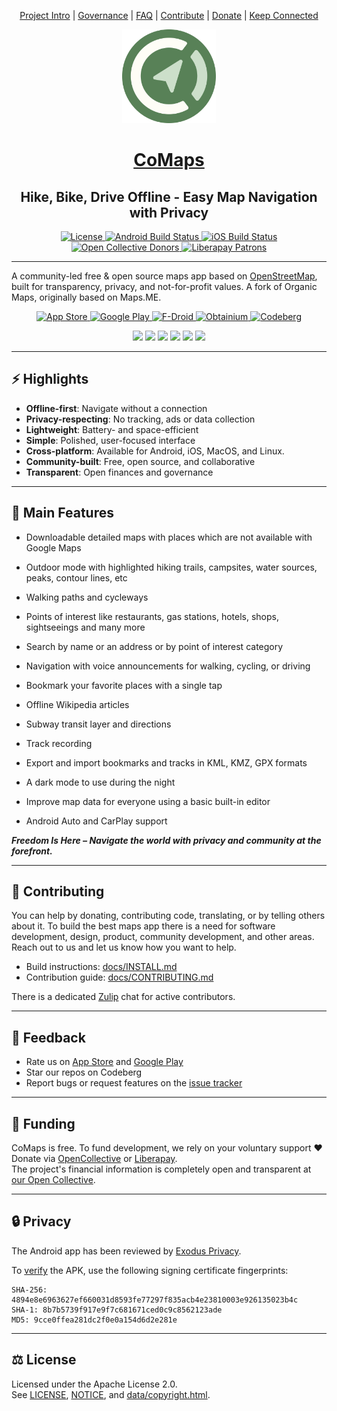<!-- Navigation Bar -->
<p align="center">
  <a href="https://codeberg.org/comaps#comaps">Project Intro</a> |
  <a href="https://codeberg.org/comaps/Governance#comaps-project-governance-docs">Governance</a> |
  <a href="https://codeberg.org/comaps/Governance/src/branch/main/FAQ.md">FAQ</a> |
  <a href="#contributing">Contribute</a> |
  <a href="https://www.comaps.app/donate">Donate</a> |
  <a href="https://codeberg.org/comaps#keep-connected">Keep Connected</a>
</p>

<div align="center" >
<img src="docs/badges/logo.svg" width="150">
</div>


<div align="center">
<h1><a href="https://comaps.app/">CoMaps</a></h1>
<h2>Hike, Bike, Drive Offline - Easy Map Navigation with Privacy</h2>
</div>
<div align="center">
  <p align="center">
    <a href="LICENSE">
      <img src="https://img.shields.io/github/license/comaps/comaps?style=for-the-badge&logo=opensourceinitiative&logoColor=white&color=588157" alt="License"/>
    </a>
    <a href="https://github.com/comaps/comaps/actions/workflows/android-check.yaml">
      <img src="https://img.shields.io/github/actions/workflow/status/comaps/comaps/.github/workflows/android-check.yaml?label=Android%20Build&logo=android&logoColor=white&style=for-the-badge&color=588157" alt="Android Build Status"/>
    </a>
    <a href="https://github.com/comaps/comaps/actions/workflows/ios-check.yaml">
      <img src="https://img.shields.io/github/actions/workflow/status/comaps/comaps/.github/workflows/ios-check.yaml?label=iOS%20Build&logo=apple&logoColor=white&style=for-the-badge&color=588157" alt="iOS Build Status"/>
    </a>
    <a href="https://opencollective.com/comaps">
      <img src="https://img.shields.io/opencollective/all/comaps?label=Open%20Collective%20Donors&logo=opencollective&logoColor=white&style=for-the-badge&color=588157" alt="Open Collective Donors"/>
    </a>
    <a href="https://liberapay.com/CoMaps">
      <img src="https://img.shields.io/liberapay/patrons/CoMaps.svg?label=Liberapay%20Patrons&logo=liberapay&logoColor=white&style=for-the-badge&color=588157" alt="Liberapay Patrons"/>
    </a>
  </p>
</div>

---

A community-led free & open source maps app based on [OpenStreetMap](https://www.openstreetmap.org), built for transparency, privacy, and not-for-profit values. A fork of Organic Maps, originally based on Maps.ME.

<p align="center">
  <a href="https://apps.apple.com/app/comaps/id6747180809">
    <img src="docs/badges/apple-appstore.png" alt="App Store" width="160"/>
  </a>
  <a href="https://play.google.com/store/apps/details?id=app.comaps.google">
    <img src="docs/badges/google-play.png" alt="Google Play" width="160"/>
  </a>
  <a href="https://f-droid.org/en/packages/app.comaps.fdroid/">
    <img src="docs/badges/fdroid.png" alt="F-Droid" width="160"/>
  </a>
  <a href="https://apps.obtainium.imranr.dev/redirect?r=obtainium://add/https://codeberg.org/comaps/comaps">
    <img src="docs/badges/obtainium.png" alt="Obtainium" width="160"/>
  </a>
  <a href="https://codeberg.org/comaps/comaps/releases">
    <img src="docs/badges/codeberg.png" alt="Codeberg" width="160"/>
  </a>
</p>


<!-- Screenshots -->
<p align="center">
  <img src="android/app/src/fdroid/play/listings/en-US/graphics/phone-screenshots/1.png" width="180" />
  <img src="android/app/src/fdroid/play/listings/en-US/graphics/phone-screenshots/2.png" width="180" />
  <img src="android/app/src/fdroid/play/listings/en-US/graphics/phone-screenshots/3.png" width="180" />
  <img src="android/app/src/fdroid/play/listings/en-US/graphics/phone-screenshots/4.png" width="180" />
  <img src="android/app/src/fdroid/play/listings/en-US/graphics/phone-screenshots/5.png" width="180" />
  <img src="android/app/src/fdroid/play/listings/en-US/graphics/phone-screenshots/6.png" width="180" />
</p>

---

## ⚡️ Highlights

- **Offline-first**: Navigate without a connection
- **Privacy-respecting**: No tracking, ads or data collection
- **Lightweight**: Battery- and space-efficient
- **Simple**: Polished, user-focused interface
- **Cross-platform**: Available for Android, iOS, MacOS, and Linux.
- **Community-built**: Free, open source, and collaborative
- **Transparent**: Open finances and governance

---

## 🚀 Main Features

- Downloadable detailed maps with places which are not available with Google Maps

- Outdoor mode with highlighted hiking trails, campsites, water sources, peaks, contour lines, etc

- Walking paths and cycleways

- Points of interest like restaurants, gas stations, hotels, shops, sightseeings and many more

- Search by name or an address or by point of interest category

- Navigation with voice announcements for walking, cycling, or driving

- Bookmark your favorite places with a single tap

- Offline Wikipedia articles

- Subway transit layer and directions

- Track recording

- Export and import bookmarks and tracks in KML, KMZ, GPX formats

- A dark mode to use during the night

- Improve map data for everyone using a basic built-in editor

- Android Auto and CarPlay support

 ***Freedom Is Here – Navigate the world with privacy and community at the forefront.***

---

## 🤝 Contributing

You can help by donating, contributing code, translating, or by telling others about it. To build the best maps app there is a need for software development, design, product, community development, and other areas. Reach out to us and let us know how you want to help.

- Build instructions: [docs/INSTALL.md](docs/INSTALL.md)  
- Contribution guide: [docs/CONTRIBUTING.md](docs/CONTRIBUTING.md)

There is a dedicated [Zulip](https://codeberg.org/comaps/Governance/src/branch/main/contribute.md#3-team-messaging) chat for active contributors.

---

## 💬 Feedback

- Rate us on [App Store](https://apps.apple.com/app/comaps/id6747180809) and [Google Play](https://play.google.com/store/apps/details?id=app.comaps.google)
- Star our repos on Codeberg 
- Report bugs or request features on the [issue tracker](https://codeberg.org/comaps/comaps/issues)

---

## 💸 Funding

CoMaps is free. To fund development, we rely on your voluntary support ♥️
Donate via [OpenCollective](https://opencollective.com/comaps/donate) or [Liberapay](https://liberapay.com/CoMaps).  
The project's financial information is completely open and transparent at [our Open Collective](https://opencollective.com/comaps).

---

## 🔒 Privacy

The Android app has been reviewed by [Exodus Privacy](https://reports.exodus-privacy.eu.org/en/reports/app.comaps.google/latest/).

To [verify](https://developer.android.com/studio/command-line/apksigner#usage-verify) the APK, use the following signing certificate fingerprints:
```
SHA-256: 4894e8e6963627ef660031d8593fe77297f835acb4e23810003e926135023b4c
SHA-1: 8b7b5739f917e9f7c681671ced0c9c8562123ade
MD5: 9cce0ffea281dc2f0e0a154d6d2e281e
```
---

## ⚖️ License

Licensed under the Apache License 2.0.  
See [LICENSE](LICENSE), [NOTICE](NOTICE), and [data/copyright.html](data/copyright.html). 
